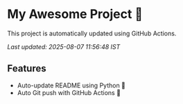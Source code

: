 # My Awesome Project 🚀

This project is automatically updated using GitHub Actions.

_Last updated: 2025-08-07 11:56:48 IST_

## Features
- Auto-update README using Python 🐍
- Auto Git push with GitHub Actions 🤖
